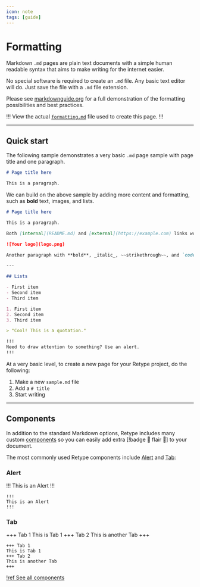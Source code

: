 ```yaml
---
icon: note
tags: [guide]
---
```

# Formatting

Markdown `.md` pages are plain text documents with a simple human readable syntax that aims to make writing for the internet easier.

No special software is required to create an `.md` file. Any basic text editor will do. Just save the file with a `.md` file extension.

Please see [markdownguide.org](https://www.markdownguide.org/cheat-sheet/) for a full demonstration of the formatting possibilities and best practices.

!!!
View the actual [`formatting.md`](https://github.com/retypeapp/retype/blob/main/guides/formatting.md) file used to create this page.
!!!

---

## Quick start

The following sample demonstrates a very basic `.md` page sample with page title and one paragraph.

```md
# Page title here

This is a paragraph.
```

We can build on the above sample by adding more content and formatting, such as **bold** text, images, and lists.

```md
# Page title here

This is a paragraph.

Both [internal](README.md) and [external](https://example.com) links work.

![Your logo](logo.png)

Another paragraph with **bold**, _italic_, ~~strikethrough~~, and `code` samples.

---

## Lists

- First item
- Second item
- Third item

1. First item
2. Second item
3. Third item

> "Cool! This is a quotation."

!!!
Need to draw attention to something? Use an alert.
!!!
```

At a very basic level, to create a new page for your Retype project, do the following:

1. Make a new `sample.md` file
2. Add a `# title`
3. Start writing

---

## Components

In addition to the standard Markdown options, Retype includes many custom [components](../components) so you can easily add extra [!badge :gem: flair :gem:] to your document.

The most commonly used Retype components include [Alert](../components/alert.md) and [Tab](../components/tab.md):

### Alert

!!!
This is an Alert
!!!

~~~ Sample [Alert](../components/alert.md) component
!!!
This is an Alert
!!!
~~~

### Tab

+++ Tab 1
This is Tab 1
+++ Tab 2
This is another Tab
+++

~~~ Sample [Tab](../components/tab.md) component
+++ Tab 1
This is Tab 1
+++ Tab 2
This is another Tab
+++
~~~

[!ref See all components](../components)
